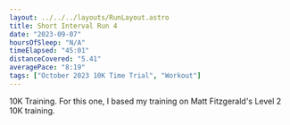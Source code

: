 ```yaml
---
layout: ../../../layouts/RunLayout.astro
title: Short Interval Run 4
date: "2023-09-07"
hoursOfSleep: "N/A"
timeElapsed: "45:01"
distanceCovered: "5.41"
averagePace: "8:19"
tags: ["October 2023 10K Time Trial", "Workout"]
---
```


10K Training. For this one, I based my training on Matt Fitzgerald's Level 2 10K training.
